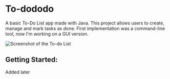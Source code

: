 # To-dododo

A basic To-Do List app made with Java. This project allows users to create, manage and mark tasks as done. 
First implementation was a command-line tool, now I'm working on a GUI version.

![Screenshot of the To-do List](demo.png)

## Getting Started:

Added later
